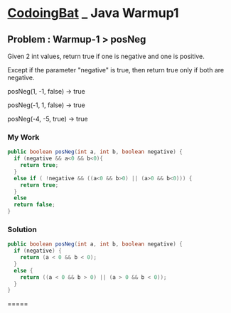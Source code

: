 # [CodoingBat](http://codingbat.com/) _ Java Warmup1
## Problem : Warmup-1 > posNeg
Given 2 int values, return true if one is negative and one is positive. 

Except if the parameter "negative" is true, then return true only if both are negative.

posNeg(1, -1, false) → true

posNeg(-1, 1, false) → true

posNeg(-4, -5, true) → true

### My Work
```java
public boolean posNeg(int a, int b, boolean negative) {
  if (negative && a<0 && b<0){
    return true;
  }
  else if ( !negative && ((a<0 && b>0) || (a>0 && b<0))) {
    return true;
  }
  else 
  return false;
}
```
### Solution
```java
public boolean posNeg(int a, int b, boolean negative) {
  if (negative) {
    return (a < 0 && b < 0);
  }
  else {
    return ((a < 0 && b > 0) || (a > 0 && b < 0));
  }
}
```
=====




